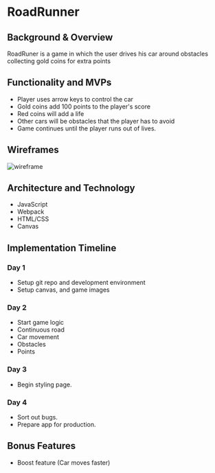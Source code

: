 # RoadRunner
## Background & Overview
RoadRuner is a game in which the user drives his car around obstacles collecting gold coins for extra points
## Functionality and MVPs
- Player uses arrow keys to control the car
- Gold coins add 100 points to the player's score
- Red coins will add a life
- Other cars will be obstacles that the player has to avoid
- Game continues until the player runs out of lives.
## Wireframes
![wireframe](wireframe.png)
## Architecture and Technology
- JavaScript
- Webpack
- HTML/CSS
- Canvas
## Implementation Timeline
### Day 1
- Setup git repo and development environment
- Setup canvas, and game images
### Day 2
- Start game logic
- Continuous road
- Car movement
- Obstacles
- Points
### Day 3
- Begin styling page.
### Day 4
- Sort out bugs.
- Prepare app for production.
## Bonus Features
- Boost feature (Car moves faster)